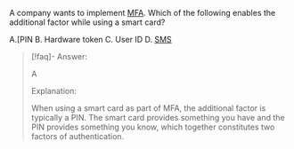 
A company wants to implement [MFA](../../Glossary/MFA.md). Which of the following enables the additional factor while using a smart card? 

A.[PIN
B. Hardware token 
C. User ID 
D. [SMS](../../Glossary/SMS.md)

> [!faq]- Answer: 
> 
> A 
> 
> Explanation: 
> 
> When using a smart card as part of MFA, the additional factor is typically a PIN. The smart card provides something you have and the PIN provides something you know, which together constitutes two factors of authentication.
